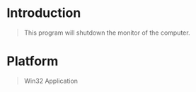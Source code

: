# Introduction #
> This program will shutdown the monitor of the computer.

# Platform #
> Win32 Application
